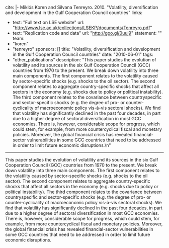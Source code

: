 cite: |-
  Miklós Koren and Silvana Tenreyro. 2010. "Volatility, diversification and development in the Gulf Cooperation Council countries"
links:
  - text: "Full text on LSE website"
    url: "http://www.lse.ac.uk/collections/LSEKP/documents/Tenreyro.pdf"
  - text: "Replication code and data"
    url: "http://goo.gl/0uuj9"
statement: ""
team:
  - "koren"
  - "tenreyro"
sponsors: []
title: "Volatility, diversification and development in the Gulf Cooperation Council countries"
date: "2010-06-01"
tags:
  - "other_publications"
description: "This paper studies the evolution of volatility and its sources in the six Gulf Cooperation Council (GCC) countries from 1970 to the present. We break down volatility into three main components. The first component relates to the volatility caused by sector-specific shocks (e.g. shocks to the oil sector). The second component relates to aggregate country-specific shocks that affect all sectors in the economy (e.g. shocks due to policy or political instability). The third component relates to the covariance between countryspecific and sector-specific shocks (e.g. the degree of pro- or counter-cyclicality of macroeconomic policy vis-à-vis sectoral shocks). We find that volatility has significantly declined in the past four decades, in part due to a higher degree of sectoral diversification in most GCC economies. There is, however, considerable scope for progress, which could stem, for example, from more countercyclical fiscal and monetary policies. Moreover, the global financial crisis has revealed financial-sector vulnerabilities in some GCC countries that need to be addressed in order to limit future economic disruptions.\n"

---

This paper studies the evolution of volatility and its sources in the six Gulf Cooperation Council (GCC) countries from 1970 to the present. We break down volatility into three main components. The first component relates to the volatility caused by sector-specific shocks (e.g. shocks to the oil sector). The second component relates to aggregate country-specific shocks that affect all sectors in the economy (e.g. shocks due to policy or political instability). The third component relates to the covariance between countryspecific and sector-specific shocks (e.g. the degree of pro- or counter-cyclicality of macroeconomic policy vis-à-vis sectoral shocks). We find that volatility has significantly declined in the past four decades, in part due to a higher degree of sectoral diversification in most GCC economies. There is, however, considerable scope for progress, which could stem, for example, from more countercyclical fiscal and monetary policies. Moreover, the global financial crisis has revealed financial-sector vulnerabilities in some GCC countries that need to be addressed in order to limit future economic disruptions.

